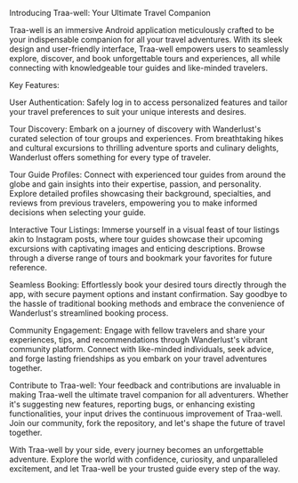 
Introducing Traa-well: Your Ultimate Travel Companion

Traa-well is an immersive Android application meticulously crafted to be your indispensable companion for all your travel adventures. With its sleek design and user-friendly interface, Traa-well empowers users to seamlessly explore, discover, and book unforgettable tours and experiences, all while connecting with knowledgeable tour guides and like-minded travelers.

Key Features:

User Authentication: Safely log in to access personalized features and tailor your travel preferences to suit your unique interests and desires.

Tour Discovery: Embark on a journey of discovery with Wanderlust's curated selection of tour groups and experiences. From breathtaking hikes and cultural excursions to thrilling adventure sports and culinary delights, Wanderlust offers something for every type of traveler.

Tour Guide Profiles: Connect with experienced tour guides from around the globe and gain insights into their expertise, passion, and personality. Explore detailed profiles showcasing their background, specialties, and reviews from previous travelers, empowering you to make informed decisions when selecting your guide.

Interactive Tour Listings: Immerse yourself in a visual feast of tour listings akin to Instagram posts, where tour guides showcase their upcoming excursions with captivating images and enticing descriptions. Browse through a diverse range of tours and bookmark your favorites for future reference.

Seamless Booking: Effortlessly book your desired tours directly through the app, with secure payment options and instant confirmation. Say goodbye to the hassle of traditional booking methods and embrace the convenience of Wanderlust's streamlined booking process.

Community Engagement: Engage with fellow travelers and share your experiences, tips, and recommendations through Wanderlust's vibrant community platform. Connect with like-minded individuals, seek advice, and forge lasting friendships as you embark on your travel adventures together.

Contribute to Traa-well: Your feedback and contributions are invaluable in making Traa-well the ultimate travel companion for all adventurers. Whether it's suggesting new features, reporting bugs, or enhancing existing functionalities, your input drives the continuous improvement of Traa-well. Join our community, fork the repository, and let's shape the future of travel together.

With Traa-well by your side, every journey becomes an unforgettable adventure. Explore the world with confidence, curiosity, and unparalleled excitement, and let Traa-well be your trusted guide every step of the way.
